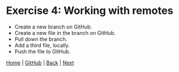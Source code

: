 # Exercise 4: Working with remotes

- Create a new branch on GitHub.
- Create a new file in the branch on GitHub.
- Pull down the branch.
- Add a third file, locally.
- Push the file to GitHub.


[Home](/)  |  [GitHub](/github/)  |  [Back](/github/2)   |  [Next](/github/4)
